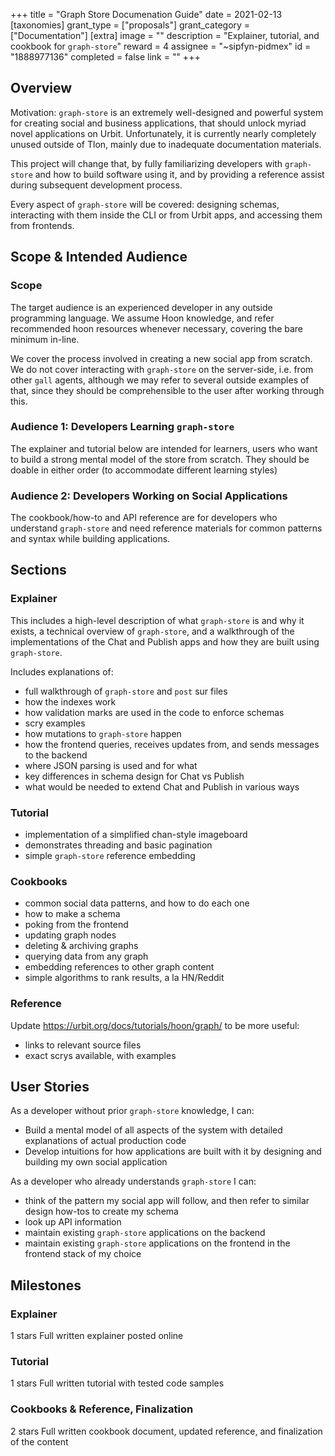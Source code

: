 +++
title = "Graph Store Documenation Guide"
date = 2021-02-13
[taxonomies]
grant_type = ["proposals"]
grant_category = ["Documentation"]
[extra]
image = ""
description = "Explainer, tutorial, and cookbook for `graph-store`"
reward = 4
assignee = "~sipfyn-pidmex"
id = "1888977136"
completed = false
link = ""
+++

## Overview
Motivation: `graph-store` is an extremely well-designed and powerful system for creating social and business applications, that should unlock myriad novel applications on Urbit. Unfortunately, it is currently nearly completely unused outside of Tlon, mainly due to inadequate documentation materials.

This project will change that, by fully familiarizing developers with `graph-store` and how to build software using it, and by providing a reference assist during subsequent development process.

Every aspect of `graph-store` will be covered: designing schemas, interacting with them inside the CLI or from Urbit apps, and accessing them from frontends.

## Scope & Intended Audience
### Scope
The target audience is an experienced developer in any outside programming language. We assume Hoon knowledge, and refer recommended hoon resources whenever necessary, covering the bare minimum in-line.

We cover the process involved in creating a new social app from scratch. We do not cover interacting with `graph-store` on the server-side, i.e. from other `gall` agents, although we may refer to several outside examples of that, since they should be comprehensible to the user after working through this.

### Audience 1: Developers Learning `graph-store`
The explainer and tutorial below are intended for learners, users who want to build a strong mental model of the store from scratch. They should be doable in either order (to accommodate different learning styles)

### Audience 2: Developers Working on Social Applications
The cookbook/how-to and API reference are for developers who understand `graph-store` and need reference materials for common patterns and syntax while building applications. 

## Sections
### Explainer

This includes a high-level description of what `graph-store` is and why it exists, a technical overview of `graph-store`, and a walkthrough of the implementations of the Chat and Publish apps and how they are built using `graph-store`.

Includes explanations of:
* full walkthrough of `graph-store` and `post` sur files
* how the indexes work
* how validation marks are used in the code to enforce schemas
* scry examples
* how mutations to `graph-store` happen
* how the frontend queries, receives updates from, and sends messages to the backend
* where JSON parsing is used and for what
* key differences in schema design for Chat vs Publish 
* what would be needed to extend Chat and Publish in various ways

### Tutorial
* implementation of a simplified chan-style imageboard
* demonstrates threading and basic pagination
* simple `graph-store` reference embedding

### Cookbooks
* common social data patterns, and how to do each one
* how to make a schema
* poking from the frontend
* updating graph nodes
* deleting & archiving graphs
* querying data from any graph
* embedding references to other graph content
* simple algorithms to rank results, a la HN/Reddit

### Reference
Update https://urbit.org/docs/tutorials/hoon/graph/ to be more useful:
* links to relevant source files
* exact scrys available, with examples

## User Stories
As a developer without prior `graph-store` knowledge, I can:
* Build a mental model of all aspects of the system with detailed explanations of actual production code
* Develop intuitions for how applications are built with it by designing and building my own social application

As a developer who already understands `graph-store` I can:
* think of the pattern my social app will follow, and then refer to similar design how-tos to create my schema
* look up API information
* maintain existing `graph-store` applications on the backend
* maintain existing `graph-store` applications on the frontend in the frontend stack of my choice

## Milestones


### Explainer
1 stars
Full written explainer posted online


### Tutorial
1 stars
Full written tutorial with tested code samples


### Cookbooks & Reference, Finalization
2 stars
Full written cookbook document, updated reference, and finalization of the content

    